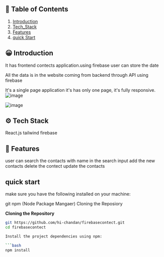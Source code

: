 ## 🧾 <a name="table"> Table of Contents </a>

1. [Introduction](#introduction)
2. [Tech_Stack](#tech-stack)
3. [Features](#feature)
4. [quick Start](#quick-start)

## <a name="introduction"> 😀 Introduction </a>

It has frontend contects application.using firebase user can store the date

All the data is in the website coming from backend through
API using firebase

It's a single page application it's has only one page,
it's fully responsive.
![image](https://github.com/hi-chandan/firebasecontect/assets/125797501/89b29f02-4494-4688-b830-36c4d34836da)

![image](https://github.com/hi-chandan/firebasecontect/assets/125797501/738e4dd2-9331-4a29-a3e2-f83c864d8dd7)

## <a name="tech-stack"> ⚙️ Tech Stack </a>

React.js
tailwind
firebase

## <a name="features">🔋 Features</a>

user can search the contacts with name in the search input
add the new contacts
delete the contect
update the contacts

## <a name="#quick-start">quick start </a>

make sure you have the following installed on your machine:

git
npm (Node Package Mangaer)
Cloning the Reposiory

**Cloning the Repository**

````bash
git https://github.com/hi-chandan/firebasecontect.git
cd firebasecontect

Install the project dependencies using npm:

```bash
npm install
````
